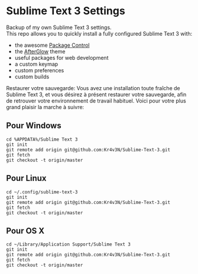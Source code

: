 Sublime Text 3 Settings
=======================

Backup of my own Sublime Text 3 settings.  
This repo allows you to quickly install a fully configured Sublime Text 3 with:

 - the awesome [Package Control](https://github.com/wbond/sublime_package_control) 
 - the [AfterGlow](https://github.com/YabataDesign/afterglow-theme) theme
 - useful packages for web development
 - a custom keymap
 - custom preferences
 - custom builds

Restaurer votre sauvegarde:
Vous avez une installation toute fraîche de Sublime Text 3, et vous désirez à présent restaurer votre sauvegarde, afin de retrouver votre environnement de travail habituel. Voici pour votre plus grand plaisir la marche à suivre:

Pour Windows
------------

    cd %APPDATA%/Sublime Text 3
    git init
    git remote add origin git@github.com:Kr4v3N/Sublime-Text-3.git
    git fetch
    git checkout -t origin/master

Pour Linux
----------

    cd ~/.config/sublime-text-3
    git init
    git remote add origin git@github.com:Kr4v3N/Sublime-Text-3.git
    git fetch
    git checkout -t origin/master

Pour OS X
---------

    cd ~/Library/Application Support/Sublime Text 3
    git init
    git remote add origin git@github.com:Kr4v3N/Sublime-Text-3.git
    git fetch
    git checkout -t origin/master
